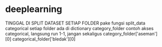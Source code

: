 # deeplearning

TINGGAL DI SPLIT DATASET SETIAP FOLDER
pake fungsi split_data
categorical setiap folder ada di dictionary category_folder
contoh akses categorical, langsung run 1-1, jangan sekaligus
    category_folder['aseman'][0]
    categorical_folder['bledak'][0]
